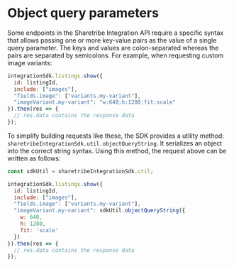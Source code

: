 # Object query parameters

Some endpoints in the Sharetribe Integration API require a specific syntax that allows
passing one or more key-value pairs as the value of a single query parameter.
The keys and values are colon-separated whereas the pairs are separated by
semicolons. For example, when requesting custom image variants:

``` js
integrationSdk.listings.show({
  id: listingId,
  include: ["images"],
  "fields.image": ["variants.my-variant"],
  "imageVariant.my-variant": "w:640;h:1280;fit:scale"
}).then(res => {
  // res.data contains the response data
});
```

To simplify building requests like these, the SDK provides a utility method:
`sharetribeIntegrationSdk.util.objectQueryString`. It serializes an object into the correct
string syntax. Using this method, the request above can be written as follows:

``` js
const sdkUtil = sharetribeIntegrationSdk.util;

integrationSdk.listings.show({
  id: listingId,
  include: ["images"],
  "fields.image": ["variants.my-variant"],
  "imageVariant.my-variant": sdkUtil.objectQueryString({
    w: 640,
    h: 1280,
    fit: 'scale'
  })
}).then(res => {
  // res.data contains the response data
});
```
